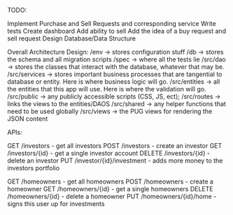 TODO:

Implement Purchase and Sell Requests and corresponding service
Write tests
Create dashboard
Add ability to sell
    Add the idea of a buy request and sell request
Design Database/Data Structure


Overall Architecture Design:
/env -> stores configuration stuff
/db -> stores the schema and all migration scripts
/spec -> where all the tests lie
/src/dao -> stores the classes that interact with the database, whatever that may be.
/src/services -> stores important business processes that are tangential to database or entity. Here is where business logic will go.
/src/entities -> all the entities that this app will use. Here is where the validation will go.
/src/public -> any publicly accessible scripts (CSS, JS, ect);
/src/routes -> links the views to the entities/DAOS
/src/shared -> any helper functions that need to be used globally
/src/views -> the PUG views for rendering the JSON content


APIs:

GET /investors                  - get all investors 
POST /investors                 - create an investor
GET /investors/{id}             - get a single investor account
DELETE /investors/{id}          - delete an investor
PUT /investor/{id}/investment   - adds more money to the investors portfolio

GET /homeowners                 - get all homeowners
POST /homeowners                - create a homeowner
GET /homeowners/{id}            - get a single homeowners
DELETE /homeowners/{id}         - delete a homeowner
PUT /homeowners/{id}/home       - signs this user up for investments
